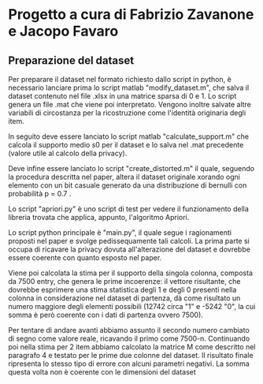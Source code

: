 # Progetto a cura di Fabrizio Zavanone e Jacopo Favaro

## Preparazione del dataset

Per preparare il dataset nel formato richiesto dallo script in python, è necessario lanciare prima lo script matlab "modify_dataset.m", che salva il dataset contenuto nel file .xlsx in una matrice sparsa di 0 e 1. Lo script genera un file .mat che viene poi interpretato. Vengono inoltre salvate altre variabili di circostanza per la ricostruzione come l'identità originaria degli item.

In seguito deve essere lanciato lo script matlab "calculate_support.m" che calcola il supporto medio s0 per il dataset e lo salva nel .mat precedente (valore utile al calcolo della privacy).

Deve infine essere lanciato lo script "create_distorted.m" il quale, seguendo la procedura descritta nel paper, altera il dataset originale xorando ogni elemento con un bit casuale generato da una distribuzione di bernulli con probabilità p = 0.7 .

Lo script "apriori.py" è uno script di test per vedere il funzionamento della libreria trovata che applica, appunto, l'algoritmo Apriori.

Lo script python principale è "main.py", il quale segue i ragionamenti proposti nel paper e svolge pedissequamente tali calcoli. 
La prima parte si occupa di ricavare la privacy dovuta all'alterazione del dataset e dovrebbe essere coerente con quanto esposto nel paper.

Viene poi calcolata la stima per il supporto della singola colonna, composta da 7500 entry, che genera le prime incoerenze: il vettore risultante, che dovrebbe esprimere una stima statistica degli 1 e degli 0 presenti nella colonna in considerazione nel dataset di partenza, dà come risultato un numero maggiore degli elementi possibili (12742 circa "1" e -5242 "0", la cui somma è però coerente con i dati di partenza ovvero 7500).

Per tentare di andare avanti abbiamo assunto il secondo numero cambiato di segno come valore reale, ricavando il primo come 7500-n. Continuando poi nella stima per 2 item abbiamo calcolato la matrice M come descritto nel paragrafo 4 e testato per le prime due colonne del dataset. Il risultato finale ripresenta lo stesso tipo di errore con alcuni parametri negativi. La somma questa volta non è coerente con le dimensioni del dataset